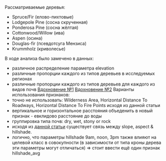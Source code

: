 Рассматриваемые деревья:
* Spruce/Fir (елово-пихтовые)
* Lodgepole Pine (сосна скрученная)
* Ponderosa Pine (сосна жёлтая)
* Cottonwood/Willow (ива)
* Aspen (осина)
* Douglas-fir (псевдотсуга Мензиса)
* Krummholz (криволесье) <br>

В  ходе анализа было замечено в данных:
* различное распределение параметра elevation
* различные пропорции каждого из типов деревьев в исследуемых регионах
* различные пропорции каждого из типов деревьев для каждого из видов почв
[Вдохновение №1](https://www.fs.fed.us/psw/publications/north/psw_2016_north005.pdf)
[Вдохновение №2](https://www.photopills.com/articles/understanding-azimuth-and-elevation)
Варианты использования признаков:
* точно не использовать: Wilderness Area, Horizontal Distance To Roadways, Horizontal Distance To Fire Points исходя из данной статьи
* вертикальное и горизонтальное расстояния объеденить в новый признак - евклидово расстояние до воды
* группировка типа почв: dry, wet, stony or rock
* исходя из [данной статьи](http://desktop.arcgis.com/ru/arcmap/10.3/tools/spatial-analyst-toolbox/how-hillshade-works.htm) существует связь между slope, aspect & hillshade. 
* логично, что параметры hillshade 9am, noon, 3pm также влияют на целевой класс в совокупности (в зависимости от типа кроны дерева эти параметры могут отличаться) => стоит ввести ещё один признак hillshade_avg
